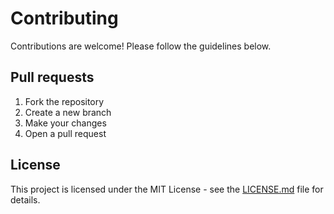 # Contributing

Contributions are welcome! Please follow the guidelines below.

## Pull requests

1. Fork the repository
2. Create a new branch
3. Make your changes
4. Open a pull request

## License

This project is licensed under the MIT License - see the [LICENSE.md](LICENSE.md) file for details.
